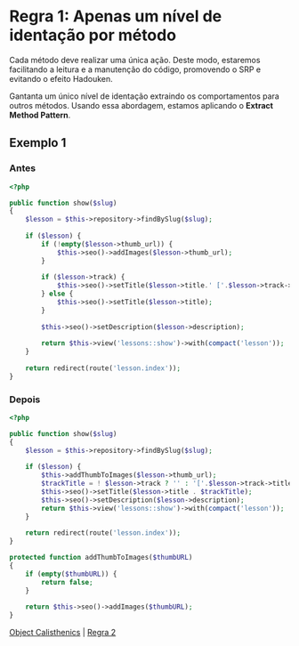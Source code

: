 # Regra 1: Apenas um nível de identação por método

Cada método deve realizar uma única ação. Deste modo, estaremos facilitando a leitura e a manutenção do código, promovendo o SRP e evitando o efeito Hadouken.

Gantanta um único nível de identação extraindo os comportamentos para outros métodos. Usando essa abordagem, estamos aplicando o **Extract Method Pattern**.

## Exemplo 1

### Antes

```php
<?php

public function show($slug)
{
    $lesson = $this->repository->findBySlug($slug);
    
    if ($lesson) {
        if (!empty($lesson->thumb_url)) {
            $this->seo()->addImages($lesson->thumb_url);
        }
        
        if ($lesson->track) {
            $this->seo()->setTitle($lesson->title.' ['.$lesson->track->title.']');
        } else {
            $this->seo()->setTitle($lesson->title);
        }
        
        $this->seo()->setDescription($lesson->description);
        
        return $this->view('lessons::show')->with(compact('lesson'));
    }
    
    return redirect(route('lesson.index'));
}
```

### Depois

```php
<?php

public function show($slug)
{
    $lesson = $this->repository->findBySlug($slug);
    
    if ($lesson) {
        $this->addThumbToImages($lesson->thumb_url);
        $trackTitle = ! $lesson->track ? '' : '['.$lesson->track->title.']';
        $this->seo()->setTitle($lesson->title . $trackTitle);
        $this->seo()->setDescription($lesson->description);
        return $this->view('lessons::show')->with(compact('lesson'));
    }
    
    return redirect(route('lesson.index'));
}

protected function addThumbToImages($thumbURL)
{
    if (empty($thumbURL)) {
        return false;
    }
    
    return $this->seo()->addImages($thumbURL);
}
```

[Object Calisthenics](/manifest/slide-05.md#object-calisthenics) | [Regra 2](/manifest/roles/role-02.md)